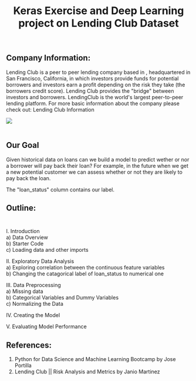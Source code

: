 <h1 align="center"> Keras Exercise and Deep Learning project on Lending Club Dataset </h1> <br>



 
## Company Information:
Lending Club is a  peer to peer lending company based in , headquartered in San Francisco, California, in which investors provide funds for potential borrowers and investors earn a profit depending on the risk they take (the borrowers credit score). Lending Club provides the "bridge" between investors and borrowers. LendingClub is the world's largest peer-to-peer lending platform. For more basic information about the company please check out: <a src="https://en.wikipedia.org/wiki/Lending_Club"> Lending Club Information </a>

<img src="http://echeck.org/wp-content/uploads/2016/12/Showing-how-the-lending-club-works-and-makes-money-1.png"><br><br>


## Our Goal

Given historical data on loans can we build a model to predict wether or nor a borrower will pay back their loan? For example, in the future when we get a new potential customer we can assess whether or not they are likely to pay back the loan. 

The "loan_status" column contains our label.


## Outline: <br><br>
I. Introduction <br>
a) Data Overview<br>
b) Starter Code<br>
c) Loading data and other imports<br>

II. Exploratory Data Analysis<br>
a) Exploring correlation between the continuous feature variables <br>
b) Changing the catagorical label of loan_status to numerical one <br>


III. Data Preprocessing<br>
a) Missing data<br>
b) Categorical Variables and Dummy Variables<br>
c) Normalizing the Data<br>

IV. Creating the Model<br>

V. Evaluating Model Performance<br>



## References:
1) <a src="https://www.udemy.com/course/python-for-data-science-and-machine-learning-bootcamp/"> Python for Data Science and Machine Learning Bootcamp </a> by  Jose Portilla <br> 
2) <a src="https://www.kaggle.com/janiobachmann/lending-club-risk-analysis-and-metrics"> Lending Club || Risk Analysis and Metrics</a> by Janio Martinez <br>
